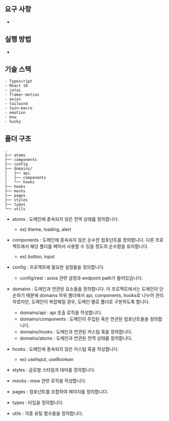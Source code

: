 ## 요구 사항
- 

## 실행 방법
- 

## 기술 스택
```
- Typescript
- React 18
- jotai
- framer-motion
- axios
- tailwind
- twin-macro
- emotion
- msw
- husky
```

## 폴더 구조
```
.
├── atoms
├── components
├── config
├── domains/
│   ├── api
│   ├── components
│   └── hooks
├── hooks
├── mocks
├── pages
├── styles
├── types
└── utils
```
- atoms : 도메인에 종속되지 않은 전역 상태를 정의합니다. 
   - ex) theme, loading, alert

- components : 도메인에 종속되지 않은 순수한 컴포넌트를 정의합니다. 다른 프로젝트에서 해당 폴더를 떼어서 사용할 수 있을 정도의 순수함을 유지합니다. 
   - ex) button, input

- config : 프로젝트에 필요한 설정들을 정의합니다.
   - config/rest : axios 관련 설정과 endpoint path가 들어있습니다.

- domains : 도메인과 연관된 요소들을 정의합니다. 이 프로젝트에서는 도메인이 단순하기 때문에 domains 하위 폴더에서 api, components, hooks로 나누어 관리하였지만, 도메인이 복잡해질 경우, 도메인 별로 폴더로 구분하도록 합니다.
   - domains/api : api 호출 로직을 작성합니다.
   - domains/components : 도메인이 주입된 혹은 연관된 컴포넌트들을 정의합니다.
   - domains/hooks : 도메인과 연관된 커스텀 훅을 정의합니다.
   - domains/atoms : 도메인과 연관된 전역 상태를 정의합니다.

- hooks : 도메인에 종속되지 않은 커스텀 훅을 작성합니다.
   - ex) useInput, useBoolean

- styles : 글로벌 스타일과 테마를 정의합니다.

- mocks : msw 관련 로직을 작성합니다.

- pages : 컴포넌트를 조합하여 페이지를 정의합니다.

- types : 타입을 정의합니다.

- utils : 각종 유틸 함수들을 정의합니다.